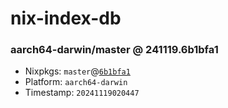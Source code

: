 # nix-index-db
### aarch64-darwin/master @ 241119.6b1bfa1
- Nixpkgs: `master`@[`6b1bfa1`](https://github.com/NixOS/nixpkgs/commit/6b1bfa1508fd162a933051bdc787167dd3bca476)
- Platform: `aarch64-darwin`
- Timestamp: `20241119020447`
